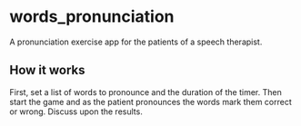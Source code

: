 # words_pronunciation

A pronunciation exercise app for the patients of a speech therapist.

## How it works

First, set a list of words to pronounce and the duration of the timer. Then start the game and as the patient pronounces the words mark them correct or wrong. Discuss upon the results.
